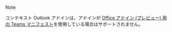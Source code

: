 > [!NOTE]
> コンテキスト Outlook アドインは、アドインが [Office アドイン (プレビュー) 用の Teams マニフェスト](../develop/json-manifest-overview.md)を使用している場合はサポートされません。
